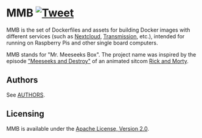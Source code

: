 # MMB [![Tweet](https://img.shields.io/twitter/url/http/shields.io.svg?style=social)](https://twitter.com/intent/tweet?text=Set%20of%20Dockerfiles%20and%20assets%20related%20to%20them%20for%20building%20Docker%20images%20with%20different%20services&url=https://github.com/tolstoyevsky/mmb&via=CusDeb&hashtags=RaspberryPi,Docker,Alpine,Debian)

MMB is the set of Dockerfiles and assets for building Docker images with different services (such as [Nextcloud](https://nextcloud.com), [Transmission](https://transmissionbt.com), etc.), intended for running on Raspberry Pis and other single board computers.

MMB stands for "Mr. Meeseeks Box". The project name was inspired by the episode ["Meeseeks and Destroy"](https://en.wikipedia.org/wiki/Meeseeks_and_Destroy) of an animated sitcom [Rick and Morty](https://en.wikipedia.org/wiki/Rick_and_Morty).

## Authors

See [AUTHORS](AUTHORS.md).

## Licensing

MMB is available under the [Apache License, Version 2.0](LICENSE).
